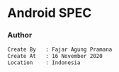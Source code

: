 # Android SPEC

### Author
```bash
Create By   : Fajar Agung Pramana
Create At   : 16 November 2020
Location    : Indonesia
```
